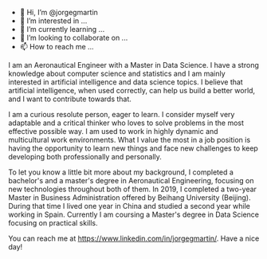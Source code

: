 - 👋 Hi, I’m @jorgegmartin
- 👀 I’m interested in ...
- 🌱 I’m currently learning ...
- 💞️ I’m looking to collaborate on ...
- 📫 How to reach me ...

I am an Aeronautical Engineer with a Master in Data Science.
I have a strong knowledge about computer science and statistics and I am mainly interested in artificial intelligence and data science topics. I believe that artificial intelligence, when used correctly, can help us build a better world, and I want to contribute towards that. 

I am a curious resolute person, eager to learn. I consider myself very adaptable and a critical thinker who loves to solve problems in the most effective possible way. I am used to work in highly dynamic and multicultural work environments. 
What I value the most in a job position is having the opportunity to learn new things and face new challenges to keep developing both professionally and personally. 

To let you know a little bit more about my background, I completed a bachelor's and a master's degree in Aeronautical Engineering, focusing on new technologies throughout both of them. 
In 2019, I completed a two-year Master in Business Administration offered by Beihang University (Beijing). During that time I lived one year in China and studied a second year while working in Spain.
Currently I am coursing a Master's degree in Data Science focusing on practical skills.

You can reach me at https://www.linkedin.com/in/jorgegmartin/.
Have a nice day!

<!---
jorgegmartin/jorgegmartin is a ✨ special ✨ repository because its `README.md` (this file) appears on your GitHub profile.
You can click the Preview link to take a look at your changes.
--->
